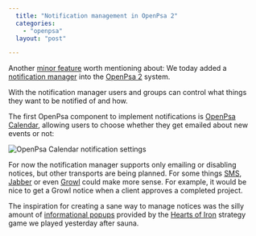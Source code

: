 ```yaml
---
  title: "Notification management in OpenPsa 2"
  categories: 
    - "openpsa"
  layout: "post"

---
```

Another [minor feature][1] worth mentioning about: We today added a [notification manager][2] into the [OpenPsa 2][3] system.

With the notification manager users and groups can control what things they want to be notified of and how. 

The first OpenPsa component to implement notifications is [OpenPsa Calendar][4], allowing users to choose whether they get emailed about new events or not:

![OpenPsa Calendar notification settings](https://s3.eu-central-1.amazonaws.com/bergie-iki-fi/openpsa2-calendar-notification-management.jpg)

For now the notification manager supports only emailing or disabling notices, but other transports are being planned. For some things [SMS][5], [Jabber][6] or even [Growl][7] could make more sense. For example, it would be nice to get a Growl notice when a client approves a completed project.

The inspiration for creating a sane way to manage notices was the silly amount of [informational popups][9] provided by the [Hearts of Iron][8] strategy game we played yesterday after sauna.

[1]: http://www.bergie.iki.fi/blog/openpsa2--minor-features-matter/
[2]: http://pear.midcom-project.org/index.php?package=org_openpsa_notifications&release=0.0.1&downloads
[3]: http://www.openpsa.org/version2/
[4]: http://www.openpsa.org/version2/openpsa/calendar.html
[5]: http://en.wikipedia.org/wiki/Short_message_service
[6]: http://en.wikipedia.org/wiki/Jabber
[7]: http://www.mamasam.com/projets/net_growl
[8]: http://www.heartsofiron2.com/
[9]: http://www.heartsofiron2.com/images/hoi2_041112.jpg
